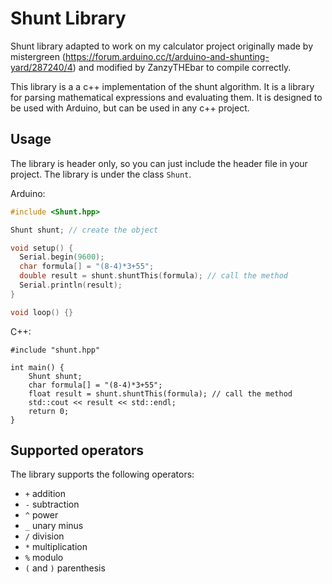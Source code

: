 # Shunt Library

Shunt library adapted to work on my calculator project originally made by mistergreen (https://forum.arduino.cc/t/arduino-and-shunting-yard/287240/4) and modified by ZanzyTHEbar to compile correctly.

This library is a a c++ implementation of the shunt algorithm. It is a library for parsing mathematical expressions and evaluating them. It is designed to be used with Arduino, but can be used in any c++ project.

## Usage

The library is header only, so you can just include the header file in your project. The library is under the class `Shunt`.

Arduino:
```cpp
#include <Shunt.hpp>

Shunt shunt; // create the object

void setup() {
  Serial.begin(9600);
  char formula[] = "(8-4)*3+55";
  double result = shunt.shuntThis(formula); // call the method
  Serial.println(result);
}

void loop() {}
```

C++:
```
#include "shunt.hpp"

int main() {
    Shunt shunt;
    char formula[] = "(8-4)*3+55";
    float result = shunt.shuntThis(formula); // call the method
    std::cout << result << std::endl;
    return 0;
}
```

## Supported operators

The library supports the following operators:

- `+` addition
- `-` subtraction
- `^` power
- `_` unary minus
- `/` division
- `*` multiplication
- `%` modulo
- `(` and `)` parenthesis
